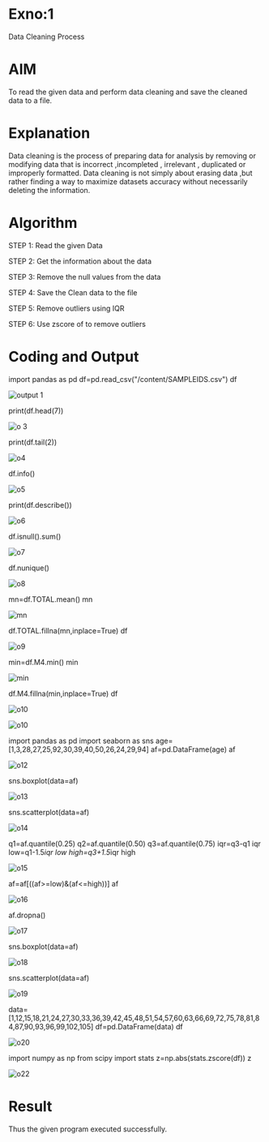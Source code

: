 # Exno:1
Data Cleaning Process

# AIM
To read the given data and perform data cleaning and save the cleaned data to a file.

# Explanation
Data cleaning is the process of preparing data for analysis by removing or modifying data that is incorrect ,incompleted , irrelevant , duplicated or improperly formatted. Data cleaning is not simply about erasing data ,but rather finding a way to maximize datasets accuracy without necessarily deleting the information.

# Algorithm
STEP 1: Read the given Data

STEP 2: Get the information about the data

STEP 3: Remove the null values from the data

STEP 4: Save the Clean data to the file

STEP 5: Remove outliers using IQR

STEP 6: Use zscore of to remove outliers

# Coding and Output

import pandas as pd
df=pd.read_csv("/content/SAMPLEIDS.csv")
df

![output 1](https://github.com/chgeethika/ex-no1/assets/142209368/cc27d6cf-05b5-4b55-9c0a-2c03001688f9)

print(df.head(7))

![o 3](https://github.com/chgeethika/ex-no1/assets/142209368/ad269980-fb09-4705-991a-7076f0b28700)

print(df.tail(2))

![o4](https://github.com/chgeethika/ex-no1/assets/142209368/99c1ad9e-d98c-44a3-96a5-61a8622d6178)

df.info()

![o5](https://github.com/chgeethika/ex-no1/assets/142209368/811fbadb-3961-4c7d-b945-60ef2d52005c)

print(df.describe())

![o6](https://github.com/chgeethika/ex-no1/assets/142209368/0c207343-ef54-4b43-b547-1a5af544a062)

df.isnull().sum()

![o7](https://github.com/chgeethika/ex-no1/assets/142209368/87c68baa-7624-4e1a-971a-80c83eb61d90)

df.nunique()

![o8](https://github.com/chgeethika/ex-no1/assets/142209368/9d9493c9-6e0b-4ee6-89be-17cbd2e5e56d)

mn=df.TOTAL.mean()
mn

![mn](https://github.com/chgeethika/ex-no1/assets/142209368/37a126cd-8ea9-4c65-af75-2697bddd6a35)


df.TOTAL.fillna(mn,inplace=True)
df

![o9](https://github.com/chgeethika/ex-no1/assets/142209368/52bc6f65-7e58-4246-b74d-aaab99b4fb0d)

min=df.M4.min()
min

![min](https://github.com/chgeethika/ex-no1/assets/142209368/3571db1b-b18c-439e-814b-4ecc847615c4)

df.M4.fillna(min,inplace=True)
df

![o10](https://github.com/chgeethika/ex-no1/assets/142209368/193b4f4d-cb59-4493-bafe-2c3aebb9c503)

![o10](https://github.com/chgeethika/ex-no1/assets/142209368/5a0746c8-ed4d-4dc3-a67f-c6e9656ce551)

import pandas as pd
import seaborn as sns
age=[1,3,28,27,25,92,30,39,40,50,26,24,29,94]
af=pd.DataFrame(age)
af

![o12](https://github.com/chgeethika/ex-no1/assets/142209368/35531f01-5402-4cc1-991f-a07e62dacf48)

sns.boxplot(data=af)

![o13](https://github.com/chgeethika/ex-no1/assets/142209368/32e94065-fd93-4f9e-93ec-5f3894e955b4)


sns.scatterplot(data=af)

![o14](https://github.com/chgeethika/ex-no1/assets/142209368/3d0adb77-0703-44c3-9261-f74cb1f0b920)

q1=af.quantile(0.25)
q2=af.quantile(0.50)
q3=af.quantile(0.75)
iqr=q3-q1
iqr
low=q1-1.5*iqr
low
high=q3+1.5*iqr
high

![o15](https://github.com/chgeethika/ex-no1/assets/142209368/225a452e-83d4-4210-8748-e8add5b925e1)

af=af[((af>=low)&(af<=high))]
af

![o16](https://github.com/chgeethika/ex-no1/assets/142209368/49056f63-9937-4109-a285-8c4388441f46)

af.dropna()

![o17](https://github.com/chgeethika/ex-no1/assets/142209368/466a854d-4b2f-43c8-85f8-ac94ad6e38d5)

sns.boxplot(data=af)

![o18](https://github.com/chgeethika/ex-no1/assets/142209368/7b62062c-59cc-4789-bbcf-5e4fd63c0b53)


sns.scatterplot(data=af)

![o19](https://github.com/chgeethika/ex-no1/assets/142209368/d294460b-cd0a-4f8e-8ea7-495169adb75c)

data=[1,12,15,18,21,24,27,30,33,36,39,42,45,48,51,54,57,60,63,66,69,72,75,78,81,84,87,90,93,96,99,102,105]
df=pd.DataFrame(data)
df

![o20](https://github.com/chgeethika/ex-no1/assets/142209368/bff14676-97ae-4ebd-9897-89d9e8a3bc87)

import numpy as np
from scipy import stats
z=np.abs(stats.zscore(df))
z

![o22](https://github.com/chgeethika/ex-no1/assets/142209368/9a5242a4-f1c6-4ffa-96b1-fa68c0aa81ab)

# Result
Thus the given program executed successfully.
